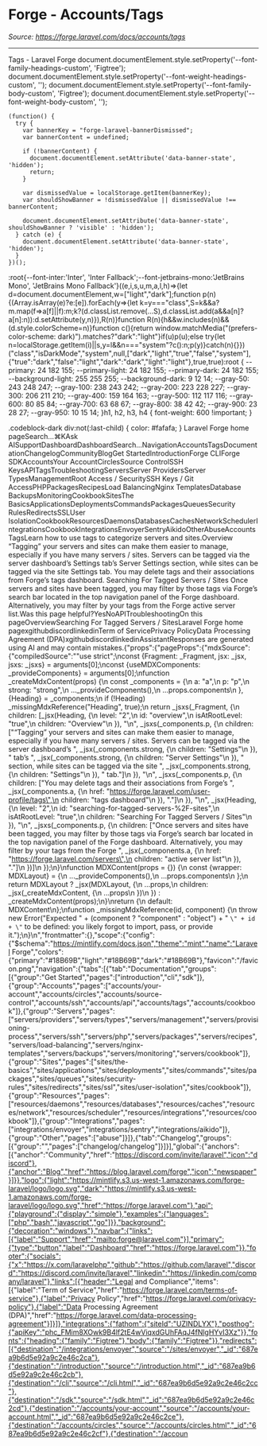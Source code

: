 # Forge - Accounts/Tags

*Source: https://forge.laravel.com/docs/accounts/tags*

---

Tags - Laravel Forge
              document.documentElement.style.setProperty('--font-family-headings-custom', 'Figtree');
              document.documentElement.style.setProperty('--font-weight-headings-custom', '');
              document.documentElement.style.setProperty('--font-family-body-custom', 'Figtree');
              document.documentElement.style.setProperty('--font-weight-body-custom', '');
            
    (function() {
      try {
        var bannerKey = "forge-laravel-bannerDismissed";
        var bannerContent = undefined;
        
        if (!bannerContent) {
          document.documentElement.setAttribute('data-banner-state', 'hidden');
          return;
        }
        
        var dismissedValue = localStorage.getItem(bannerKey);
        var shouldShowBanner = !dismissedValue || dismissedValue !== bannerContent;
        
        document.documentElement.setAttribute('data-banner-state', shouldShowBanner ? 'visible' : 'hidden');
      } catch (e) {
        document.documentElement.setAttribute('data-banner-state', 'hidden');
      }
    })();
  :root{--font-inter:'Inter', 'Inter Fallback';--font-jetbrains-mono:'JetBrains Mono', 'JetBrains Mono Fallback'}((e,i,s,u,m,a,l,h)=>{let d=document.documentElement,w=["light","dark"];function p(n){(Array.isArray(e)?e:[e]).forEach(y=>{let k=y==="class",S=k&&a?m.map(f=>a[f]||f):m;k?(d.classList.remove(...S),d.classList.add(a&&a[n]?a[n]:n)):d.setAttribute(y,n)}),R(n)}function R(n){h&&w.includes(n)&&(d.style.colorScheme=n)}function c(){return window.matchMedia("(prefers-color-scheme: dark)").matches?"dark":"light"}if(u)p(u);else try{let n=localStorage.getItem(i)||s,y=l&&n==="system"?c():n;p(y)}catch(n){}})("class","isDarkMode","system",null,["dark","light","true","false","system"],{"true":"dark","false":"light","dark":"dark","light":"light"},true,true):root {
    --primary: 24 182 155;
    --primary-light: 24 182 155;
    --primary-dark: 24 182 155;
    --background-light: 255 255 255;
    --background-dark: 9 12 14;
    --gray-50: 243 248 247;
    --gray-100: 238 243 242;
    --gray-200: 223 228 227;
    --gray-300: 206 211 210;
    --gray-400: 159 164 163;
    --gray-500: 112 117 116;
    --gray-600: 80 85 84;
    --gray-700: 63 68 67;
    --gray-800: 38 42 42;
    --gray-900: 23 28 27;
    --gray-950: 10 15 14;
  }h1, h2, h3, h4 {
    font-weight: 600 !important;
}

.codeblock-dark div:not(:last-child) {
    color: #fafafa;
}
Laravel Forge home pageSearch...⌘KAsk AISupportDashboardDashboardSearch...NavigationAccountsTagsDocumentationChangelogCommunityBlogGet StartedIntroductionForge CLIForge SDKAccountsYour AccountCirclesSource ControlSSH KeysAPITagsTroubleshootingServersServer ProvidersServer TypesManagementRoot Access / SecuritySSH Keys / Git AccessPHPPackagesRecipesLoad BalancingNginx TemplatesDatabase BackupsMonitoringCookbookSitesThe BasicsApplicationsDeploymentsCommandsPackagesQueuesSecurity RulesRedirectsSSLUser IsolationCookbookResourcesDaemonsDatabasesCachesNetworkSchedulerIntegrationsCookbookIntegrationsEnvoyerSentryAikidoOtherAbuseAccountsTagsLearn how to use tags to categorize servers and sites.​Overview
“Tagging” your servers and sites can make them easier to manage, especially if you have many servers / sites. Servers can be tagged via the server dashboard’s Settings tab’s Server Settings section, while sites can be tagged via the site Settings tab.
You may delete tags and their associations from Forge’s tags dashboard.
​Searching For Tagged Servers / Sites
Once servers and sites have been tagged, you may filter by those tags via Forge’s search bar located in the top navigation panel of the Forge dashboard. Alternatively, you may filter by your tags from the Forge active server list.Was this page helpful?YesNoAPITroubleshootingOn this pageOverviewSearching For Tagged Servers / SitesLaravel Forge home pagexgithubdiscordlinkedinTerm of ServicePrivacy PolicyData Processing Agreement (DPA)xgithubdiscordlinkedinAssistantResponses are generated using AI and may contain mistakes.{"props":{"pageProps":{"mdxSource":{"compiledSource":"\"use strict\";\nconst {Fragment: _Fragment, jsx: _jsx, jsxs: _jsxs} = arguments[0];\nconst {useMDXComponents: _provideComponents} = arguments[0];\nfunction _createMdxContent(props) {\n  const _components = {\n    a: \"a\",\n    p: \"p\",\n    strong: \"strong\",\n    ..._provideComponents(),\n    ...props.components\n  }, {Heading} = _components;\n  if (!Heading) _missingMdxReference(\"Heading\", true);\n  return _jsxs(_Fragment, {\n    children: [_jsx(Heading, {\n      level: \"2\",\n      id: \"overview\",\n      isAtRootLevel: \"true\",\n      children: \"Overview\"\n    }), \"\\n\", _jsxs(_components.p, {\n      children: [\"“Tagging” your servers and sites can make them easier to manage, especially if you have many servers / sites. Servers can be tagged via the server dashboard’s \", _jsx(_components.strong, {\n        children: \"Settings\"\n      }), \" tab’s \", _jsx(_components.strong, {\n        children: \"Server Settings\"\n      }), \" section, while sites can be tagged via the site \", _jsx(_components.strong, {\n        children: \"Settings\"\n      }), \" tab.\"]\n    }), \"\\n\", _jsxs(_components.p, {\n      children: [\"You may delete tags and their associations from Forge’s \", _jsx(_components.a, {\n        href: \"https://forge.laravel.com/user-profile/tags\",\n        children: \"tags dashboard\"\n      }), \".\"]\n    }), \"\\n\", _jsx(Heading, {\n      level: \"2\",\n      id: \"searching-for-tagged-servers-%2F-sites\",\n      isAtRootLevel: \"true\",\n      children: \"Searching For Tagged Servers / Sites\"\n    }), \"\\n\", _jsxs(_components.p, {\n      children: [\"Once servers and sites have been tagged, you may filter by those tags via Forge’s search bar located in the top navigation panel of the Forge dashboard. Alternatively, you may filter by your tags from the Forge \", _jsx(_components.a, {\n        href: \"https://forge.laravel.com/servers\",\n        children: \"active server list\"\n      }), \".\"]\n    })]\n  });\n}\nfunction MDXContent(props = {}) {\n  const {wrapper: MDXLayout} = {\n    ..._provideComponents(),\n    ...props.components\n  };\n  return MDXLayout ? _jsx(MDXLayout, {\n    ...props,\n    children: _jsx(_createMdxContent, {\n      ...props\n    })\n  }) : _createMdxContent(props);\n}\nreturn {\n  default: MDXContent\n};\nfunction _missingMdxReference(id, component) {\n  throw new Error(\"Expected \" + (component ? \"component\" : \"object\") + \" `\" + id + \"` to be defined: you likely forgot to import, pass, or provide it.\");\n}\n","frontmatter":{},"scope":{"config":{"$schema":"https://mintlify.com/docs.json","theme":"mint","name":"Laravel Forge","colors":{"primary":"#18B69B","light":"#18B69B","dark":"#18B69B"},"favicon":"/favicon.png","navigation":{"tabs":[{"tab":"Documentation","groups":[{"group":"Get Started","pages":["introduction","cli","sdk"]},{"group":"Accounts","pages":["accounts/your-account","accounts/circles","accounts/source-control","accounts/ssh","accounts/api","accounts/tags","accounts/cookbook"]},{"group":"Servers","pages":["servers/providers","servers/types","servers/management","servers/provisioning-process","servers/ssh","servers/php","servers/packages","servers/recipes","servers/load-balancing","servers/nginx-templates","servers/backups","servers/monitoring","servers/cookbook"]},{"group":"Sites","pages":["sites/the-basics","sites/applications","sites/deployments","sites/commands","sites/packages","sites/queues","sites/security-rules","sites/redirects","sites/ssl","sites/user-isolation","sites/cookbook"]},{"group":"Resources","pages":["resources/daemons","resources/databases","resources/caches","resources/network","resources/scheduler","resources/integrations","resources/cookbook"]},{"group":"Integrations","pages":["integrations/envoyer","integrations/sentry","integrations/aikido"]},{"group":"Other","pages":["abuse"]}]},{"tab":"Changelog","groups":[{"group":"","pages":["changelog/changelog"]}]}],"global":{"anchors":[{"anchor":"Community","href":"https://discord.com/invite/laravel","icon":"discord"},{"anchor":"Blog","href":"https://blog.laravel.com/forge","icon":"newspaper"}]}},"logo":{"light":"https://mintlify.s3.us-west-1.amazonaws.com/forge-laravel/logo/logo.svg","dark":"https://mintlify.s3.us-west-1.amazonaws.com/forge-laravel/logo/logo.svg","href":"https://forge.laravel.com"},"api":{"playground":{"display":"simple"},"examples":{"languages":["php","bash","javascript","go"]}},"background":{"decoration":"windows"},"navbar":{"links":[{"label":"Support","href":"mailto:forge@laravel.com"}],"primary":{"type":"button","label":"Dashboard","href":"https://forge.laravel.com"}},"footer":{"socials":{"x":"https://x.com/laravelphp","github":"https://github.com/laravel","discord":"https://discord.com/invite/laravel","linkedin":"https://linkedin.com/company/laravel"},"links":[{"header":"Legal and Compliance","items":[{"label":"Term of Service","href":"https://forge.laravel.com/terms-of-service"},{"label":"Privacy Policy","href":"https://forge.laravel.com/privacy-policy"},{"label":"Data Processing Agreement (DPA)","href":"https://forge.laravel.com/data-processing-agreement"}]}]},"integrations":{"fathom":{"siteId":"UZINDLYX"},"posthog":{"apiKey":"phc_FMim8XOwk9B4lf2tE4wViqxdGUhFAqJ4fNlgHYvI3Xz"}},"fonts":{"heading":{"family":"Figtree"},"body":{"family":"Figtree"}},"redirects":[{"destination":"/integrations/envoyer","source":"/sites/envoyer","_id":"687ea9b6d5e92a9c2e46c2ca"},{"destination":"/introduction","source":"/introduction.html","_id":"687ea9b6d5e92a9c2e46c2cb"},{"destination":"/cli","source":"/cli.html","_id":"687ea9b6d5e92a9c2e46c2cc"},{"destination":"/sdk","source":"/sdk.html","_id":"687ea9b6d5e92a9c2e46c2cd"},{"destination":"/accounts/your-account","source":"/accounts/your-account.html","_id":"687ea9b6d5e92a9c2e46c2ce"},{"destination":"/accounts/circles","source":"/accounts/circles.html","_id":"687ea9b6d5e92a9c2e46c2cf"},{"destination":"/accoun